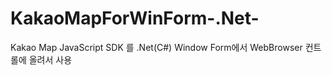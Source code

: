 # KakaoMapForWinForm-.Net-
Kakao Map JavaScript SDK 를 .Net(C#) Window Form에서 WebBrowser 컨트롤에 올려서 사용

